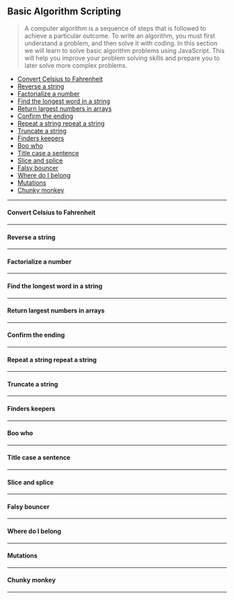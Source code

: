 ## Basic Algorithm Scripting

> A computer algorithm is a sequence of steps that is followed to achieve a particular outcome. To write an algorithm, you must first understand a problem, and then solve it with coding.
In this section we will learn to solve basic algorithm problems using JavaScript. This will help you improve your problem solving skills and prepare you to later solve more complex problems.

- [Convert Celsius to Fahrenheit](#convert-celsius-to-fahrenheit)
- [Reverse a string](#reverse-a-string)
- [Factorialize a number](#factorialize-a-number)
- [Find the longest word in a string](#find-the-longest-word-in-a-string)
- [Return largest numbers in arrays](#return-largest-numbers-in-arrays)
- [Confirm the ending](#confirm-the-ending)
- [Repeat a string repeat a string](#repeat-a-string-repeat-a-string)
- [Truncate a string](#truncate-a-string)
- [Finders keepers](#finders-keepers)
- [Boo who](#boo-who)
- [Title case a sentence](#title-case-a-sentence)
- [Slice and splice](#slice-and-splice)
- [Falsy bouncer](#falsy-bouncer)
- [Where do I belong](#where-do-i-belong)
- [Mutations](#mutations)
- [Chunky monkey](#chunky-monkey)

----

#### Convert Celsius to Fahrenheit

----

#### Reverse a string

----

#### Factorialize a number

----

#### Find the longest word in a string

----

#### Return largest numbers in arrays

----

#### Confirm the ending

----

#### Repeat a string repeat a string

----

#### Truncate a string

----

#### Finders keepers

----

#### Boo who

----

#### Title case a sentence

----

#### Slice and splice

----

#### Falsy bouncer

----

#### Where do I belong

----

#### Mutations

----

#### Chunky monkey

----
